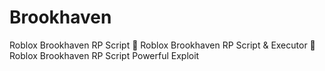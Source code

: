 # Brookhaven
Roblox Brookhaven RP Script 🚀 Roblox Brookhaven RP Script &amp; Executor 🚀 Roblox Brookhaven RP Script Powerful Exploit
